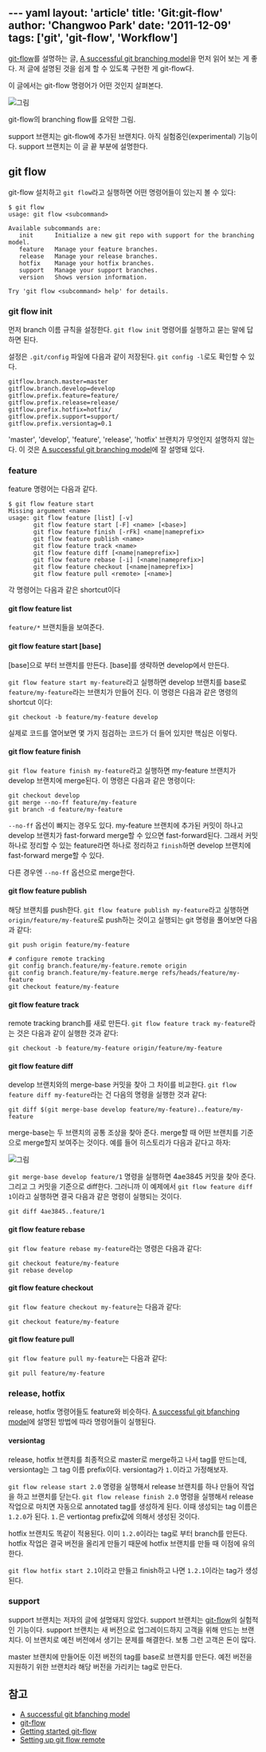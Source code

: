--- yaml
layout: 'article'
title: 'Git:git-flow'
author: 'Changwoo Park'
date: '2011-12-09'
tags: ['git', 'git-flow', 'Workflow']
---

[git-flow][]를 설명하는 글, [A successful git branching model][git-flow-post]을 먼저 읽어 보는 게 좋다. 저 글에 설명된 것을 쉽게 할 수 있도록 구현한 게 git-flow다.

이 글에서는 git-flow 명령어가 어떤 것인지 살펴본다.

![그림](/articles/2011/git-flow/branching_flow.png)

git-flow의 branching flow를 요약한 그림.

support 브랜치는 git-flow에 추가된 브랜치다. 아직 실험중인(experimental) 기능이다. support 브랜치는 이 글 끝 부분에 설명한다.

## git flow

git-flow 설치하고 `git flow`라고 실행하면 어떤 명령어들이 있는지 볼 수 있다:

    $ git flow
    usage: git flow <subcommand>

    Available subcommands are:
       init      Initialize a new git repo with support for the branching model.
       feature   Manage your feature branches.
       release   Manage your release branches.
       hotfix    Manage your hotfix branches.
       support   Manage your support branches.
       version   Shows version information.

    Try 'git flow <subcommand> help' for details.

### git flow init

먼저 branch 이름 규칙을 설정한다. `git flow init` 명령어를 실행하고 묻는 말에 답하면 된다.

설정은 `.git/config` 파일에 다음과 같이 저장된다. `git config -l`로도 확인할 수 있다.

    gitflow.branch.master=master
    gitflow.branch.develop=develop
    gitflow.prefix.feature=feature/
    gitflow.prefix.release=release/
    gitflow.prefix.hotfix=hotfix/
    gitflow.prefix.support=support/
    gitflow.prefix.versiontag=0.1

'master', 'develop', 'feature', 'release', 'hotfix' 브랜치가 무엇인지 설명하지 않는다. 이 것은 [A successful git branching model][git-flow-post]에 잘 설명돼 있다.

### feature

feature 명령어는 다음과 같다.

    $ git flow feature start
    Missing argument <name>
    usage: git flow feature [list] [-v]
           git flow feature start [-F] <name> [<base>]
           git flow feature finish [-rFk] <name|nameprefix>
           git flow feature publish <name>
           git flow feature track <name>
           git flow feature diff [<name|nameprefix>]
           git flow feature rebase [-i] [<name|nameprefix>]
           git flow feature checkout [<name|nameprefix>]
           git flow feature pull <remote> [<name>]

각 명령어는 다음과 같은 shortcut이다

#### git flow feature list

`feature/*` 브랜치들을 보여준다.

#### git flow feature start [base]

[base]으로 부터 브랜치를 만든다. [base]를 생략하면 develop에서 만든다.

`git flow feature start my-feature`라고 실행하면 develop 브랜치를 base로 `feature/my-feature`라는 브랜치가 만들어 진다. 이 명령은 다음과 같은 명령의 shortcut 이다:

    git checkout -b feature/my-feature develop

실제로 코드를 열어보면 몇 가지 점검하는 코드가 더 들어 있지만 핵심은 이렇다.

#### git flow feature finish

`git flow feature finish my-feature`라고 실행하면 my-feature 브랜치가 develop 브랜치에 merge된다. 이 명령은 다음과 같은 명령이다:

    git checkout develop
    git merge --no-ff feature/my-feature
    git branch -d feature/my-feature

`--no-ff` 옵션이 빠지는 경우도 있다. my-feature 브랜치에 추가된 커밋이 하나고 develop 브랜치가 fast-forward merge할 수 있으면 fast-forward된다. 그래서 커밋 하나로 정리할 수 있는 feature라면 하나로 정리하고 `finish`하면 develop 브랜치에 fast-forward merge할 수 있다.

다른 경우엔 `--no-ff` 옵션으로 merge한다.

#### git flow feature publish

해당 브랜치를 push한다. `git flow feature publish my-feature`라고 실행하면 `origin/feature/my-feature`로 push하는 것이고 실행되는 git 명령을 풀어보면 다음과 같다:

    git push origin feature/my-feature
    
    # configure remote tracking
    git config branch.feature/my-feature.remote origin
    git config branch.feature/my-feature.merge refs/heads/feature/my-feature
    git checkout feature/my-feature

#### git flow feature track

remote tracking branch를 새로 만든다. `git flow feature track my-feature`라는 것은 다음과 같이 실행한 것과 같다:

    git checkout -b feature/my-feature origin/feature/my-feature

#### git flow feature diff

develop 브랜치와의 merge-base 커밋을 찾아 그 차이를 비교한다. `git flow feature diff my-feature`라는 건 다음의 명령을 실행한 것과 같다:

    git diff $(git merge-base develop feature/my-feature)..feature/my-feature

merge-base는 두 브랜치의 공통 조상을 찾아 준다. merge할 때 어떤 브랜치를 기준으로 merge할지 보여주는 것이다. 예를 들어 히스토리가 다음과 같다고 하자:

![그림](/articles/2011/git-flow/example_history.png)

`git merge-base develop feature/1` 명령을 실행하면 4ae3845 커밋을 찾아 준다. 그리고 그 커밋을 기준으로 diff한다. 그러니까 이 예제에서 `git flow feature diff 1`이라고 실행하면 결국 다음과 같은 명령이 실행되는 것이다.

    git diff 4ae3845..feature/1

#### git flow feature rebase

`git flow feature rebase my-feature`라는 명령은 다음과 같다:

    git checkout feature/my-feature
    git rebase develop

#### git flow feature checkout

`git flow feature checkout my-feature`는 다음과 같다:

    git checkout feature/my-feature

#### git flow feature pull

`git flow feature pull my-feature`는 다음과 같다:

    git pull feature/my-feature

### release, hotfix

release, hotfix 명령어들도 feature와 비슷하다. [A successful git bfanching model][git-flow-post]에 설명된 방법에 따라 명령어들이 실행된다.

#### versiontag

release, hotfix 브랜치를 최종적으로 master로 merge하고 나서 tag를 만드는데, versiontag는 그 tag 이름 prefix이다. versiontag가 `1.`이라고 가정해보자.

`git flow release start 2.0` 명령을 실행해서 release 브랜치를 하나 만들어 작업을 하고 브랜치를 닫는다. `git flow release finish 2.0` 명령을 실행해서 release 작업으로 마치면 자동으로 annotated tag를 생성하게 된다. 이때 생성되는 tag 이름은 `1.2.0`가 된다. `1.`은 vertiontag prefix값에 의해서 생성된 것이다.

hotfix 브랜치도 똑같이 적용된다. 이미 `1.2.0`이라는 tag로 부터 branch를 만든다. hotfix 작업은 결국 버전을 올리게 만들기 때문에 hotfix 브랜치를 만들 때 이점에 유의한다.

`git flow hotfix start 2.1`이라고 만들고 finish하고 나면 `1.2.1`이라는 tag가 생성된다.

### support

support 브랜치는 저자의 글에 설명돼지 않았다. support 브랜치는 [git-flow][]의 실험적인 기능이다. support 브랜치는 새 버전으로 업그레이드하지 고객을 위해 만드는 브랜치다. 이 브랜치로 예전 버전에서 생기는 문제를 해결한다. 보통 그런 고객은 돈이 많다.

master 브랜치에 만들어둔 이전 버전의 tag를 base로 브랜치를 만든다. 예전 버전을 지원하기 위한 브랜치라 해당 버전을 가리키는 tag로 만든다.

## 참고

 * [A successful git bfanching model][git-flow-post]
 * [git-flow][]
 * [Getting started git-flow][getting-started-git-flow]
 * [Setting up git flow remote][getting-started-git-flow]

[git-flow-post]: http://dogfeet.github.com/articles/2011/a-successful-git-branching-model.html
[git-flow]: https://github.com/nvie/gitflow
[setting-up-git-flow-remote]: http://www.scottw.com/setting-up-git-flow-remote
[getting-started-git-flow]: http://yakiloo.com/getting-started-git-flow/
